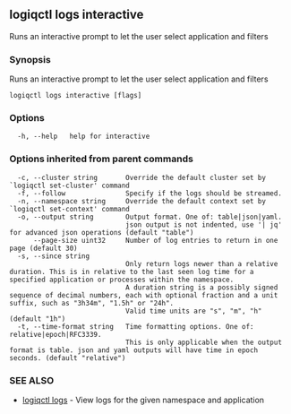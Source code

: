 ## logiqctl logs interactive

Runs an interactive prompt to let the user select application and filters

### Synopsis

Runs an interactive prompt to let the user select application and filters

```
logiqctl logs interactive [flags]
```

### Options

```
  -h, --help   help for interactive
```

### Options inherited from parent commands

```
  -c, --cluster string       Override the default cluster set by `logiqctl set-cluster' command
  -f, --follow               Specify if the logs should be streamed.
  -n, --namespace string     Override the default context set by `logiqctl set-context' command
  -o, --output string        Output format. One of: table|json|yaml. 
                             json output is not indented, use '| jq' for advanced json operations (default "table")
      --page-size uint32     Number of log entries to return in one page (default 30)
  -s, --since string         
                             Only return logs newer than a relative duration. This is in relative to the last seen log time for a specified application or processes within the namespace. 
                             A duration string is a possibly signed sequence of decimal numbers, each with optional fraction and a unit suffix, such as "3h34m", "1.5h" or "24h". 
                             Valid time units are "s", "m", "h" (default "1h")
  -t, --time-format string   Time formatting options. One of: relative|epoch|RFC3339. 
                             This is only applicable when the output format is table. json and yaml outputs will have time in epoch seconds. (default "relative")
```

### SEE ALSO

* [logiqctl logs](logiqctl_logs.md)	 - View logs for the given namespace and application

